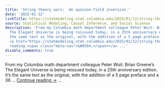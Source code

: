 ```yaml
---
title: 'String theory wars:  An opinion-field inversion.'
date: '2025-01-12'
linkTitle: https://statmodeling.stat.columbia.edu/2025/01/12/string-theory-wars-an-opinion-field-inversion/
source: Statistical Modeling, Causal Inference, and Social Science
description: 'From my Columbia math department colleague Peter Woit: Brian Greene’s
  The Elegant Universe is being reissued today, in a 25th anniversary edition. It’s
  the same text as the original, with the addition of a 5 page preface and a 36 &#8230;
  <a href="https://statmodeling.stat.columbia.edu/2025/01/12/string-theory-wars-an-opinion-field-inversion/">Continue
  reading <span class="meta-nav">&#8594;</span></a> ...'
disable_comments: true
---
```

From my Columbia math department colleague Peter Woit: Brian Greene’s The Elegant Universe is being reissued today, in a 25th anniversary edition. It’s the same text as the original, with the addition of a 5 page preface and a 36 &#8230; <a href="https://statmodeling.stat.columbia.edu/2025/01/12/string-theory-wars-an-opinion-field-inversion/">Continue reading <span class="meta-nav">&#8594;</span></a> ...